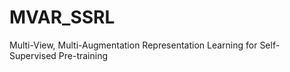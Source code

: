 # MVAR_SSRL
 Multi-View, Multi-Augmentation Representation Learning for Self-Supervised Pre-training

